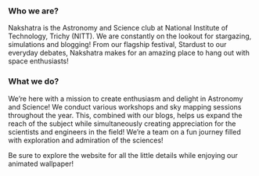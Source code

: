 ### Who we are?
Nakshatra is the Astronomy and Science club at National Institute of Technology, Trichy (NITT). We are constantly on the lookout for stargazing, simulations and blogging! From our flagship festival, Stardust to our everyday debates, Nakshatra makes for an amazing place to hang out with space enthusiasts!

### What we do?
We’re here with a mission to create enthusiasm and delight in Astronomy and Science! We conduct various workshops and sky mapping sessions throughout the year. This, combined with our blogs, helps us expand the reach of the subject while simultaneously creating appreciation for the scientists and engineers in the field! We’re a team on a fun journey filled with exploration and admiration of the sciences!

Be sure to explore the website for all the little details while enjoying our animated wallpaper!